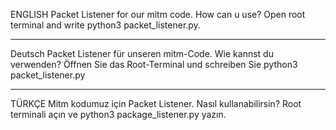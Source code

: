 ENGLISH
Packet Listener for our mitm code.
How can u use?
Open root terminal and write python3 packet_listener.py.
*************************************************************************
Deutsch
Packet Listener für unseren mitm-Code.
Wie kannst du verwenden?
Öffnen Sie das Root-Terminal und schreiben Sie python3 packet_listener.py
*************************************************************************
TÜRKÇE
Mitm kodumuz için Packet Listener.
Nasıl kullanabilirsin?
Root terminali açın ve python3 package_listener.py yazın.

